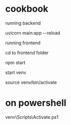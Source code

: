 # cookbook

running backend

uvicorn main:app --reload


running frontend

cd to frontend folder

npm start

start venv

source venv/bin/activate

# on powershell
venv\Scripts\Activate.ps1
